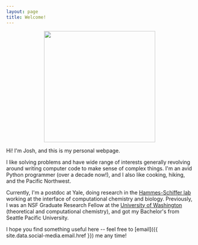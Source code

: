 ```yaml
---
layout: page
title: Welcome! 
---
```


<style>
table {
  margin: 0 auto;
  margin-bottom: 0rem;
  width: 100%;
  border: 0px solid #ffffff;
  border-collapse: collapse;
}
td,
th {
  padding: .25rem .5rem;
  border: 0px solid #ffffff;
}
tbody tr:nth-child(odd) td,
tbody tr:nth-child(odd) th {
  background-color: #ffffff;
}
</style>

<!--
  <table>
    <tr>
      <td>
        <img style="height:250px" src="{{ site.baseurl }}/assets/portrait.jpg">
      </td>
      <td>
        <img style="height:250px" src="{{ site.baseurl }}/assets/rainier.jpg">
      </td>
    </tr>
  </table>
-->

<p align="center">
   <img height="300" src="{{ site.baseurl }}/assets/rainier.jpg">
</p>


<p>Hi! I'm Josh, and this is my personal webpage.</p>


<p>I like solving problems and have wide range of interests generally revolving around writing computer code to make sense of complex things. I'm an avid Python programmer (over a decade now!), and I also like cooking, hiking, and the Pacific Northwest.</p>

<p>Currently, I'm a postdoc at Yale, doing research in the <a href="http://hammes-schiffer-group.org/">Hammes-Schiffer lab</a> working at the interface of computational chemistry and biology. Previously, I was an NSF Graduate Research Fellow at the <a href="http://uwligroup.org/">University of Washington</a> (theoretical and computational chemistry), and got my Bachelor's from Seattle Pacific University.</p> 

<p>I hope you find something useful here -- feel free to [email]({{ site.data.social-media.email.href }}) me any time!</p>

<center>
<a href="{{ site.data.social-media.email.href }}{{ site.data.social-media.email.id }}" title="{{ site.data.social-media.email.title }}"><i class="fa {{ site.data.social-media.email.fa-icon }} fa-3x"></i></a>
<a href="{{ site.data.social-media.github.href }}{{ site.data.social-media.github.id }}" title="{{ site.data.social-media.github.title }}"><i class="fa {{ site.data.social-media.github.fa-icon }} fa-3x"></i></a>
<a href="{{ site.data.social-media.linkedin.href }}{{ site.data.social-media.linkedin.id }}" title="{{ site.data.social-media.linkedin.title }}"><i class="fa {{ site.data.social-media.linkedin.fa-icon }} fa-3x"></i></a>
<a href="{{ site.data.social-media.stackexchange.href }}{{ site.data.social-media.stackexchange.id }}" title="{{ site.data.social-media.stackexchange.title }}"><i class="fa {{ site.data.social-media.stackexchange.fa-icon }} fa-3x"></i></a>
</center>

<!--
<p align="center">
   <img height="300" src="{{ site.baseurl }}/assets/portrait.jpg">
</p>
-->
